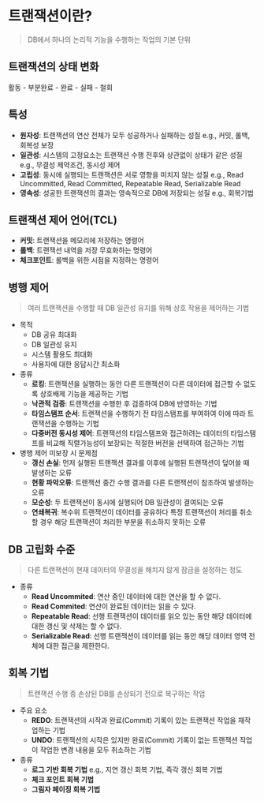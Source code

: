 # 트랜잭션이란?
> DB에서 하나의 논리적 기능을 수행하는 작업의 기본 단위

## 트랜잭션의 상태 변화
활동 - 부분완료 - 완료 - 실패 - 철회

## 특성
- **원자성**: 트랜잭션의 연산 전체가 모두 성공하거나 실패하는 성질 e.g., 커밋, 롤백, 회복성 보장
- **일관성**: 시스템의 고정요소는 트랜잭션 수행 전후와 상관없이 상태가 같은 성질 e.g., 무결성 제약조건, 동시성 제어
- **고립성**: 동시에 실행되는 트랜잭션은 서로 영향을 미치지 않는 성질 e.g., Read Uncommitted, Read Committed, Repeatable Read, Serializable Read
- **영속성**: 성공한 트랜잭션의 결과는 영속적으로 DB에 저장되는 성질 e.g., 회복기법

## 트랜잭션 제어 언어(TCL)
- **커밋**: 트랜잭션을 메모리에 저장하는 명령어
- **롤백**: 트랜잭션 내역을 저장 무효화하는 명령어
- **체크포인트**: 롤백을 위한 시점을 지정하는 명령어

## 병행 제어
> 여러 트랜잭션을 수행할 때 DB 일관성 유지를 위해 상호 작용을 제어하는 기법
- 목적
    - DB 공유 최대화
    - DB 일관성 유지
    - 시스템 활용도 최대화
    - 사용자에 대한 응답시간 최소화
- 종류
    - **로킹**: 트랜잭션을 실행하는 동안 다른 트랜잭션이 다른 데이터에 접근할 수 없도록 상호배제 기능을 제공하는 기법
    - **낙관적 검증**: 트랜잭션을 수행한 후 검증하여 DB에 반영하는 기법
    - **타임스탬프 순서**: 트랜잭션을 수행하기 전 타임스탬프를 부여하여 이에 따라 트랜잭션을 수행하는 기법
    - **다중버전 동시성 제어**: 트랜잭션의 타임스탬프와 접근하려는 데이터의 타임스탬프를 비교해 직렬가능성이 보장되는 적절한 버전을 선택하여 접근하는 기법
- 병행 제어 미보장 시 문제점
  - **갱신 손실**: 먼저 실행된 트랜잭션 결과를 이후에 실행된 트랜잭션이 덮어쓸 때 발생하는 오류
  - **현황 파악오류**: 트랜잭션 중간 수행 결과를 다른 트랜잭션이 참조하여 발생하는 오류
  - **모순성**: 두 트랜잭션이 동시에 실행되어 DB 일관성이 결여되는 오류
  - **연쇄복귀**: 복수위 트랜잭션이 데이터를 공유하다 특정 트랜잭션이 처리를 취소할 경우 해당 트랜잭션이 처리한 부분을 취소하지 못하는 오류

## DB 고립화 수준
> 다른 트랜잭션이 현재 데이터의 무결성을 해치지 않게 잠금을 설정하는 정도
- 종류
  - **Read Uncommited**: 연산 중인 데이터에 대한 연산을 할 수 없다.
  - **Read Commited**: 연산이 완료된 데이터는 읽을 수 있다.
  - **Repeatable Read**: 선행 트랜잭션이 데이터를 읽오 있는 동안 해당 데이터에 대한 갱신 및 삭제는 할 수 없다.
  - **Serializable Read**: 선행 트랜잭션이 데이터를 읽는 동안 해당 데이터 영역 전체에 대한 접근을 제한한다.

## 회복 기법
> 트랜잭션 수행 중 손상된 DB를 손상되기 전으로 복구하는 작업
- 주요 요소
  - **REDO**: 트랜잭션의 시작과 완료(Commit) 기록이 있는 트랜잭션 작업을 재작업하는 기법
  - **UNDO**: 트랜잭션의 시작은 있지만 완료(Commit) 기록이 없는 트랜잭션 작업이 작업한 변경 내용을 모두 취소하는 기법
- 종류
  - **로그 기반 회복 기법** e.g., 지연 갱신 회복 기법, 즉각 갱신 회복 기법
  - **체크 포인트 회복 기법**
  - **그림자 페이징 회복 기법**